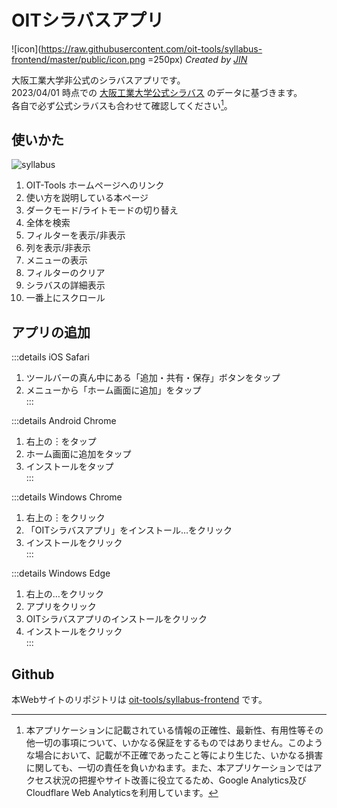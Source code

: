 # OITシラバスアプリ

![icon](https://raw.githubusercontent.com/oit-tools/syllabus-frontend/master/public/icon.png =250px)
*Created by [JIN](https://github.com/MatsuJin000)*

大阪工業大学非公式のシラバスアプリです。  
2023/04/01 時点での [大阪工業大学公式シラバス](https://www.oit.ac.jp/japanese/syllabus/index.html) のデータに基づきます。  
各自で必ず公式シラバスも合わせて確認してください[^1]。  

[^1]:本アプリケーションに記載されている情報の正確性、最新性、有用性等その他一切の事項について、いかなる保証をするものではありません。このような場合において、記載が不正確であったこと等により生じた、いかなる損害に関しても、一切の責任を負いかねます。また、本アプリケーションではアクセス状況の把握やサイト改善に役立てるため、Google Analytics及びCloudflare Web Analyticsを利用しています。

## 使いかた

![syllabus](https://raw.githubusercontent.com/oit-tools/syllabus-frontend/master/public/usage.png)

1. OIT-Tools ホームページへのリンク
2. 使い方を説明している本ページ
3. ダークモード/ライトモードの切り替え
4. 全体を検索
5. フィルターを表示/非表示
6. 列を表示/非表示
7. メニューの表示
8. フィルターのクリア
9. シラバスの詳細表示
10. 一番上にスクロール

## アプリの追加

:::details iOS Safari
1. ツールバーの真ん中にある「追加・共有・保存」ボタンをタップ  
2. メニューから「ホーム画面に追加」をタップ  
:::

:::details Android Chrome
1. 右上の︙をタップ  
2. ホーム画面に追加をタップ  
3. インストールをタップ  
:::

:::details Windows Chrome
1. 右上の︙をクリック  
2. 「OITシラバスアプリ」をインストール…をクリック  
3. インストールをクリック  
:::

:::details Windows Edge
1. 右上の…をクリック  
2. アプリをクリック  
3. OITシラバスアプリのインストールをクリック  
4. インストールをクリック  
:::

## Github

本Webサイトのリポジトリは [oit-tools/syllabus-frontend](https://github.com/oit-tools/syllabus-frontend) です。  
